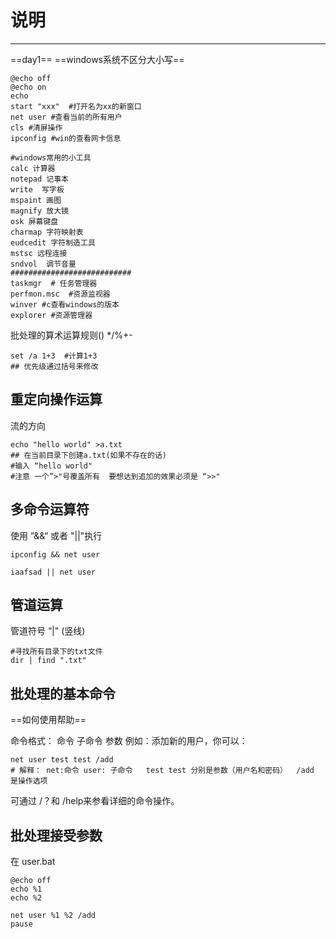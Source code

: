 # 说明

---
==day1==
==windows系统不区分大小写==

```shell
@echo off
@echo on 
echo 
start "xxx"  #打开名为xx的新窗口
net user #查看当前的所有用户
cls #清屏操作
ipconfig #win的查看网卡信息
```

```shell
#windows常用的小工具
calc 计算器
notepad 记事本
write  写字板
mspaint 画图
magnify 放大镜
osk 屏幕键盘
charmap 字符映射表
eudcedit 字符制造工具
mstsc 远程连接
sndvol  调节音量
###########################
taskmgr  # 任务管理器
perfmon.msc  #资源监视器
winver #c查看windows的版本
explorer #资源管理器
```

批处理的算术运算规则()  */%+-

```shell
set /a 1+3  #计算1+3
## 优先级通过括号来修改
```
## 重定向操作运算
流的方向
```shell
echo "hello world" >a.txt
## 在当前目录下创建a.txt(如果不存在的话)
#输入 “hello world" 
#注意 一个”>"号覆盖所有  要想达到追加的效果必须是 “>>"

```
## 多命令运算符

使用 ”&&“ 或者 "||"执行

```shell
ipconfig && net user

iaafsad || net user
```

## 管道运算

管道符号 “|" (竖线)

```shell
#寻找所有目录下的txt文件
dir | find ".txt"
```

## 批处理的基本命令

==如何使用帮助==

命令格式： 命令 子命令 参数
例如：添加新的用户，你可以：
```shell
net user test test /add
# 解释： net:命令 user: 子命令   test test 分别是参数（用户名和密码）  /add 是操作选项
```
可通过 /？和 /help来参看详细的命令操作。

## 批处理接受参数

在 user.bat
```shell
@echo off
echo %1
echo %2

net user %1 %2 /add
pause
